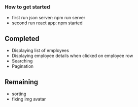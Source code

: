 ### How to get started
- first run json server: npm run server
- second run react app: npm started


## Completed

- Displaying list of employees
- Displaying employee details when clicked on employee row
- Searching
- Pagination


## Remaining
- sorting
- fixing img avatar

